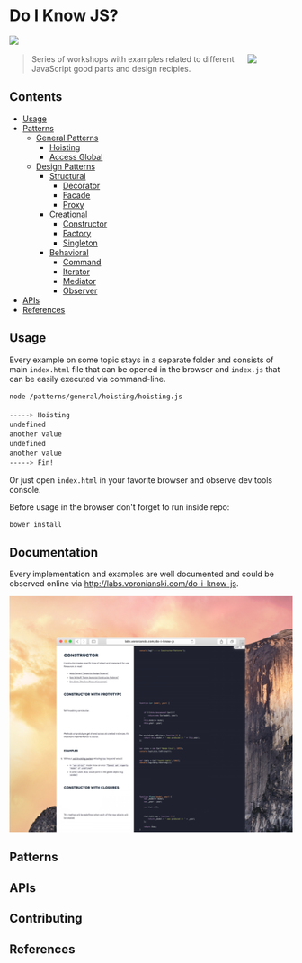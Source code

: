 # Do I Know JS?

<!-- http://labs.voronianski.com/do-i-know-js? -->

![](http://img.shields.io/badge/status-in%20progress-green.svg?style=flat)

> <img src="http://www.w3devcampus.com/wp-content/uploads/logoAndOther/logo_JavaScript.png" width="80" align="right"> Series of workshops with examples related to different JavaScript good parts and design recipies. 

## Contents

- [Usage](#usage)
- [Patterns](#patterns)
    - [General Patterns](#general)
        - [Hoisting]()
        - [Access Global]()
    - [Design Patterns]()
        - [Structural]()
            - [Decorator]()
            - [Facade]()
            - [Proxy]()
        - [Creational]()
            - [Constructor]()
            - [Factory]()
            - [Singleton]()
        - [Behavioral]()
            - [Command]()
            - [Iterator]()
            - [Mediator]()
            - [Observer]()
- [APIs](#apis)
- [References](#references)

## Usage

Every example on some topic stays in a separate folder and consists of main `index.html` file that can be opened in the browser and `index.js` that can be easily executed via command-line. 

```bash
node /patterns/general/hoisting/hoisting.js

-----> Hoisting
undefined
another value
undefined
another value
-----> Fin!
```

Or just open `index.html` in your favorite browser and observe dev tools console.

Before usage in the browser don't forget to run inside repo:

```bash
bower install
```

## Documentation

Every implementation and examples are well documented and could be observed online via http://labs.voronianski.com/do-i-know-js.

[![](https://raw.githubusercontent.com/voronianski/Do-I-Know-JS/master/assets/doc-screen-browser.png)](http://labs.voronianski.com/do-i-know-js)

## Patterns

## APIs

## Contributing

## References

